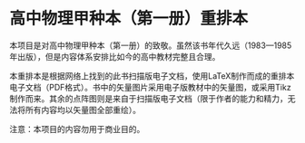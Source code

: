 # 高中物理甲种本（第一册）重排本

本项目是对高中物理甲种本（第一册）的致敬。虽然该书年代久远（1983—1985年出版），但是内容体系安排比如今的高中教材完整且合理。

本重排本是根据网络上找到的此书扫描版电子文档，使用LaTeX制作而成的重排本电子文档（PDF格式）。书中的矢量图片采用电子版教材中的矢量图，或采用Tikz制作而来。其余的点阵图则是来自于扫描版电子文档（限于作者的能力和精力，无法将所有内容均以矢量图全部重绘）。

注意：本项目的内容勿用于商业目的。







